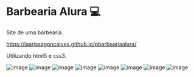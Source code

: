 # Barbearia Alura :computer:


Site de uma barbearia.

 https://laarissagoncalves.github.io/pbarbeariaalura/

Utilizando html5 e css3.

![image](https://user-images.githubusercontent.com/86576676/136898009-336e1c80-5f6f-4617-b952-d430167f21f5.png)
![image](https://user-images.githubusercontent.com/86576676/136898028-41130575-f597-4b81-8ac0-445ec1b8f6c0.png)
![image](https://user-images.githubusercontent.com/86576676/136898056-c4345671-e4b1-493a-85cf-ce66799419a7.png)
![image](https://user-images.githubusercontent.com/86576676/136898081-0c70ef67-14e8-45c4-8c7d-6fc8d6d5cb46.png)
![image](https://user-images.githubusercontent.com/86576676/136898123-5d97d94c-7faf-45bf-91d9-a866687ed40e.png)
![image](https://user-images.githubusercontent.com/86576676/136898152-69c00955-eb78-4877-ad65-d562369f20ab.png)
![image](https://user-images.githubusercontent.com/86576676/136898191-95488abe-0092-4592-8b88-f712cfa9a32e.png)
![image](https://user-images.githubusercontent.com/86576676/136898223-2df54665-2209-421c-9d75-77d615407156.png)
